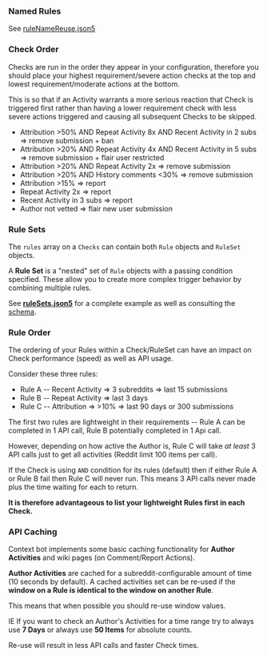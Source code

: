 ### Named Rules

See [ruleNameReuse.json5](/examples/advancedConcepts/ruleNameReuse.json5)

### Check Order

Checks are run in the order they appear in your configuration, therefore you should place your highest requirement/severe action checks at the top and lowest requirement/moderate actions at the bottom.

This is so that if an Activity warrants a more serious reaction that Check is triggered first rather than having a lower requirement check with less severe actions triggered and causing all subsequent Checks to be skipped.

* Attribution >50% AND Repeat Activity 8x AND Recent Activity in 2 subs => remove submission + ban
* Attribution >20% AND Repeat Activity 4x AND Recent Activity in 5 subs => remove submission + flair user restricted
* Attribution >20% AND Repeat Activity 2x => remove submission
* Attribution >20% AND History comments <30% => remove submission
* Attribution >15% => report
* Repeat Activity 2x => report
* Recent Activity in 3 subs => report
* Author not vetted => flair new user submission

### Rule Sets

The `rules` array on a `Checks` can contain both `Rule` objects and `RuleSet` objects.

A **Rule Set** is a "nested" set of `Rule` objects with a passing condition specified. These allow you to create more complex trigger behavior by combining multiple rules. 

See **[ruleSets.json5](/examples/advancedConcepts/ruleSets.json5)** for a complete example as well as consulting the [schema](https://json-schema.app/view/%23%2Fdefinitions%2FRuleSetJson?url=https%3A%2F%2Fraw.githubusercontent.com%2FFoxxMD%2Freddit-context-bot%2Fmaster%2Fsrc%2FSchema%2FApp.json).

### Rule Order

The ordering of your Rules within a Check/RuleSet can have an impact on Check performance (speed) as well as API usage.

Consider these three rules:

* Rule A -- Recent Activity => 3 subreddits => last 15 submissions
* Rule B -- Repeat Activity => last 3 days
* Rule C -- Attribution => >10% => last 90 days or 300 submissions

The first two rules are lightweight in their requirements -- Rule A can be completed in 1 API call, Rule B potentially completed in 1 Api call. 

However, depending on how active the Author is, Rule C will take *at least* 3 API calls just to get all activities (Reddit limit 100 items per call).

If the Check is using `AND` condition for its rules (default) then if either Rule A or Rule B fail then Rule C will never run. This means 3 API calls never made plus the time waiting for each to return.

**It is therefore advantageous to list your lightweight Rules first in each Check.**

### API Caching

Context bot implements some basic caching functionality for **Author Activities** and wiki pages (on Comment/Report Actions).

**Author Activities** are cached for a subreddit-configurable amount of time (10 seconds by default). A cached activities set can be re-used if the **window on a Rule is identical to the window on another Rule**.

This means that when possible you should re-use window values. 

IE If you want to check an Author's Activities for a time range try to always use **7 Days** or always use **50 Items** for absolute counts.

Re-use will result in less API calls and faster Check times.
